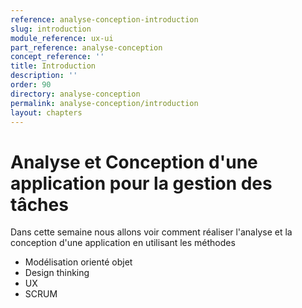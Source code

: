 ```yaml
---
reference: analyse-conception-introduction
slug: introduction
module_reference: ux-ui
part_reference: analyse-conception
concept_reference: ''
title: Introduction
description: ''
order: 90
directory: analyse-conception
permalink: analyse-conception/introduction
layout: chapters
---
```


# Analyse et Conception  d'une application pour la gestion des tâches 

Dans cette semaine nous allons voir comment réaliser l'analyse et la conception d'une application en utilisant les méthodes 

- Modélisation orienté objet
- Design thinking
- UX
- SCRUM




